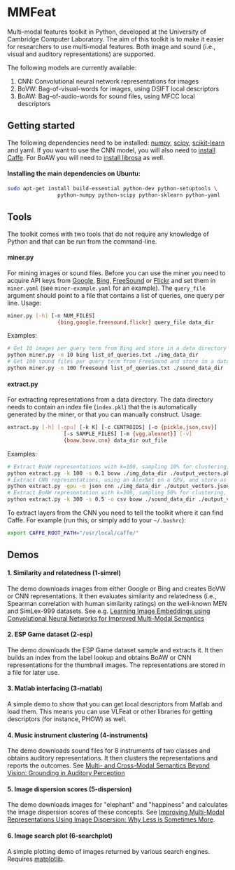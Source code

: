 # MMFeat
Multi-modal features toolkit in Python, developed at the University of Cambridge Computer Laboratory. The aim of this toolkit is to make it easier for researchers to use multi-modal features. Both image and sound (i.e., visual and auditory representations) are supported.

The following models are currently available:

1. CNN: Convolutional neural network representations for images
2. BoVW: Bag-of-visual-words for images, using DSIFT local descriptors
3. BoAW: Bag-of-audio-words for sound files, using MFCC local descriptors

## Getting started
The following dependencies need to be installed: [numpy](http://www.numpy.org), [scipy](http://www.scipy.org), [scikit-learn](http://scikit-learn.org/) and yaml. If you want to use the CNN model, you will also need to [install Caffe](http://caffe.berkeleyvision.org/installation.html). For BoAW you will need to [install librosa](https://bmcfee.github.io/librosa/install.html) as well.

#### Installing the main dependencies on Ubuntu:
```sh
sudo apt-get install build-essential python-dev python-setuptools \
                python-numpy python-scipy python-sklearn python-yaml
```

## Tools
The toolkit comes with two tools that do not require any knowledge of Python and that can be run from the command-line.

#### miner.py
For mining images or sound files. Before you can use the miner you need to acquire API keys from [Google](https://console.developers.google.com), [Bing](https://datamarket.azure.com/account/keys), [FreeSound](http://www.freesound.org/apiv2/apply) or [Flickr](https://www.flickr.com/services)  and set them in `miner.yaml` (see `miner-example.yaml` for an example). The `query_file` argument should point to a file that contains a list of queries, one query per line. Usage:

```sh
miner.py [-h] [-n NUM_FILES]
                {bing,google,freesound,flickr} query_file data_dir
```
Examples:
```sh
# Get 10 images per query term from Bing and store in a data directory
python miner.py -n 10 bing list_of_queries.txt ./img_data_dir
# Get 100 sound files per query term from FreeSound and store in a data directory
python miner.py -n 100 freesound list_of_queries.txt ./sound_data_dir
```
#### extract.py
For extracting representations from a data directory. The data directory needs to contain an index file (`index.pkl`) that the is automatically generated by the miner, or that you can manually construct. Usage:
```sh
extract.py [-h] [-gpu] [-k K] [-c CENTROIDS] [-o {pickle,json,csv}]
                  [-s SAMPLE_FILES] [-m {vgg,alexnet}] [-v]
                  {boaw,bovw,cnn} data_dir out_file
```
Examples:
```sh
# Extract BoVW representations with k=100, sampling 10% for clustering, and store as a Python pickle.
python extract.py -k 100 -s 0.1 bovw ./img_data_dir ./output_vectors.pkl
# Extract CNN representations, using an AlexNet on a GPU, and store as a JSON file.
python extract.py -gpu -o json cnn ./img_data_dir ./output_vectors.json
# Extract BoAW representation with k=300, sampling 50% for clustering, and store as a CSV file.
python extract.py -k 300 -s 0.5 -o csv boaw ./sound_data_dir ./output_vectors.csv
```

To extract layers from the CNN you need to tell the toolkit where it can find Caffe. For example (run this, or simply add to your `~/.bashrc`):
```sh
export CAFFE_ROOT_PATH="/usr/local/caffe/"
```

## Demos

#### 1. Similarity and relatedness (1-simrel)

The demo downloads images from either Google or Bing and creates BoVW or CNN representations. It then evaluates similarity and relatedness (i.e., Spearman correlation with human similarity ratings) on the well-known MEN and SimLex-999 datasets. See e.g. [Learning Image Embeddings using Convolutional Neural Networks for Improved Multi-Modal Semantics](http://www.cl.cam.ac.uk/~dk427/papers/emnlp2014.pdf)

#### 2. ESP Game dataset (2-esp)

The demo downloads the ESP Game dataset sample and extracts it. It then builds an index from the label lookup and obtains BoAW or CNN representations for the thumbnail images. The representations are stored in a file for later use.

#### 3. Matlab interfacing (3-matlab)

A simple demo to show that you can get local descriptors from Matlab and load them. This means you can use VLFeat or other libraries for getting descriptors (for instance, PHOW) as well.

#### 4. Music instrument clustering (4-instruments)

The demo downloads sound files for 8 instruments of two classes and obtains auditory representations. It then clusters the representations and reports the outcomes. See [Multi- and Cross-Modal Semantics Beyond Vision: Grounding in Auditory Perception](http://www.cl.cam.ac.uk/~dk427/papers/emnlp2015a.pdf)

#### 5. Image dispersion scores (5-dispersion)

The demo downloads images for "elephant" and "happiness" and calculates the image dispersion scores of these concepts. See [Improving Multi-Modal Representations Using Image Dispersion: Why Less is Sometimes More](http://www.cl.cam.ac.uk/~dk427/papers/acl2014.pdf).

#### 6. Image search plot (6-searchplot)

A simple plotting demo of images returned by various search engines. Requires [matplotlib](http://matplotlib.org/).
